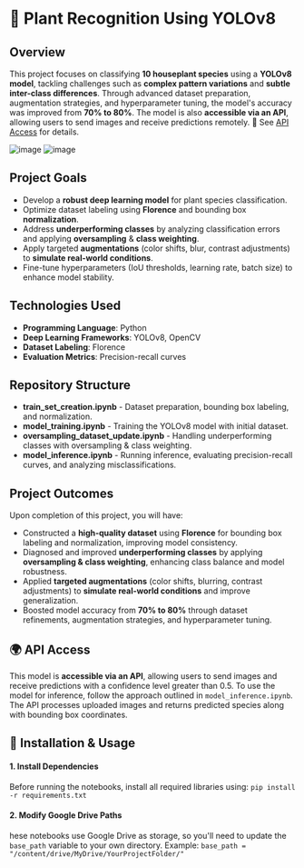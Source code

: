 # 🌿 Plant Recognition Using YOLOv8

## Overview
This project focuses on classifying **10 houseplant species** using a **YOLOv8 model**, tackling challenges such as **complex pattern variations** and **subtle inter-class differences**. Through advanced dataset preparation, augmentation strategies, and hyperparameter tuning, the model's accuracy was improved from **70% to 80%**.
The model is also **accessible via an API**, allowing users to send images and receive predictions remotely. 📌 See [API Access](#-api-access) for details.

![image](https://github.com/user-attachments/assets/efe4ea6e-c1fa-4c98-a0cc-5ae7e607bc55) ![image](https://github.com/user-attachments/assets/3b63b6e2-c024-4289-9ae3-63d1c64cfa97)




## Project Goals
* Develop a **robust deep learning model** for plant species classification.
* Optimize dataset labeling using **Florence** and bounding box **normalization**.
* Address **underperforming classes** by analyzing classification errors and applying **oversampling** & **class weighting**.
* Apply targeted **augmentations** (color shifts, blur, contrast adjustments) to **simulate real-world conditions**.
* Fine-tune hyperparameters (IoU thresholds, learning rate, batch size) to enhance model stability.

## Technologies Used
* **Programming Language**: Python
* **Deep Learning Frameworks**: YOLOv8, OpenCV
* **Dataset Labeling**: Florence
* **Evaluation Metrics**: Precision-recall curves

## Repository Structure
* **train_set_creation.ipynb** - Dataset preparation, bounding box labeling, and normalization.
* **model_training.ipynb** - Training the YOLOv8 model with initial dataset.
* **oversampling_dataset_update.ipynb** - Handling underperforming classes with oversampling & class weighting.
* **model_inference.ipynb** - Running inference, evaluating precision-recall curves, and analyzing misclassifications.

## Project Outcomes
Upon completion of this project, you will have:

* Constructed a **high-quality dataset** using **Florence** for bounding box labeling and normalization, improving model consistency.
* Diagnosed and improved **underperforming classes** by applying **oversampling & class weighting**, enhancing class balance and model robustness.
* Applied **targeted augmentations** (color shifts, blurring, contrast adjustments) to **simulate real-world conditions** and improve generalization.
* Boosted model accuracy from **70% to 80%** through dataset refinements, augmentation strategies, and hyperparameter tuning.

## 🌍 API Access
This model is **accessible via an API**, allowing users to send images and receive predictions with a confidence level greater than 0.5.
To use the model for inference, follow the approach outlined in ```model_inference.ipynb```. The API processes uploaded images and returns predicted species along with bounding box coordinates.

## 🔧 Installation & Usage
####  1. Install Dependencies
Before running the notebooks, install all required libraries using:
```pip install -r requirements.txt```

####  2. Modify Google Drive Paths
hese notebooks use Google Drive as storage, so you'll need to update the ```base_path``` variable to your own directory.
Example:
```base_path = "/content/drive/MyDrive/YourProjectFolder/"```
